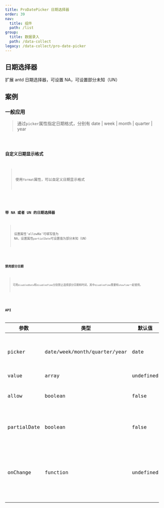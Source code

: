 ```yaml
---
title: ProDatePicker 日期选择器
order: 39
nav:
  title: 组件
  path: /list
group:
  title: 数据录入
  path: /data-collect
legacy: /data-collect/pro-date-picker
---
```


## 日期选择器

扩展 antd 日期选择器，可设置 NA，可设置部分未知（UN）

## 案例

### 一般应用

> 通过`picker`属性指定日期格式，分别有 date | week | month | quarter | year

<code src="./demo/demo1.tsx" />

### 自定义日期显示格式

> 使用`format`属性，可以自定义日期显示格式

<code src="./demo/demo2.tsx" />

### 带 NA 或者 UN 的日期选择器

> 设置属性'allowNa'可填写值为 NA，设置属性`partialDate`可设置值为部分未知（UN）

<code src="./demo/demo3.tsx" />

### 禁用部分日期

> 可用`disabledDate`和`disabledTime`分别禁止选择部分日期和时间，其中`disabledTime`需要和`showTime`一起使用。

<code src="./demo/demo4.tsx" />

## API

| 参数        | 类型                         | 默认值    | 说明                                             |
| ----------- | ---------------------------- | --------- | ------------------------------------------------ |
| picker      | date/week/month/quarter/year | date      | 必填，决定日期选择器的模式                       |
| value       | array                        | undefined | 当前值                                           |
| allow       | boolean                      | false     | 是否可以填写 NA 日期                             |
| partialDate | boolean                      | false     | 是否可以填写部分未知日期                         |
| onChange    | function                     | undefined | change 事件，参数`v`为已选中用户 id 的字符串数组 |
